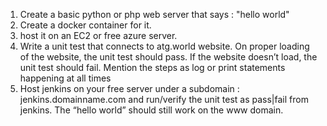 1) Create a basic python or php web server that says :  "hello world"
2) Create a docker container for it.
3) host it on an EC2 or free azure server.
4) Write a unit test that connects to atg.world website. On proper loading of the website, the unit test should pass. If the website doesn’t load, the unit test should fail. Mention the steps as log or print statements happening at all times
5) Host jenkins on your free server under a subdomain : jenkins.domainname.com and run/verify the unit test as pass|fail from jenkins. The “hello world” should still work on the www domain.
